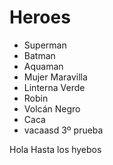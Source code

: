 # Heroes

* Superman
* Batman
* Aquaman
* Mujer Maravilla
* Linterna Verde
* Robin
* Volcán Negro
* Caca
* vacaasd
3º prueba

Hola
Hasta los hyebos
